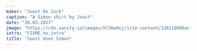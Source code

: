 ```yaml
---
maker: "Joost De Cock"
caption: "A Simon shirt by Joost"
date: "28.03.2017"
image: "https://cdn.sanity.io/images/hl5bw8cj/site-content/126118086acff3eb0102a5defaa8ef47977a23c0-2048x1365.jpg"
intro: "FIXME_no_intro"
title: "Joost does Simon"
---
```


